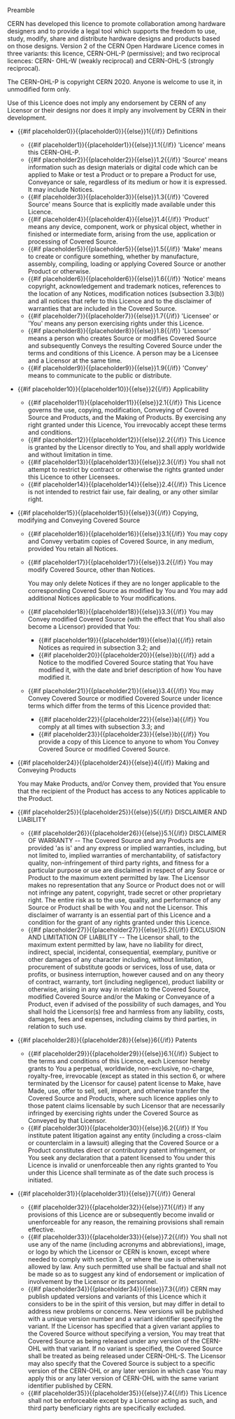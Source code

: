 Preamble

CERN has developed this licence to promote collaboration among hardware designers and to provide a legal tool which supports the freedom to use, study, modify, share and distribute hardware designs and products based on those designs. Version 2 of the CERN Open Hardware Licence comes in three variants: this licence, CERN-OHL-P (permissive); and two reciprocal licences: CERN- OHL-W (weakly reciprocal) and CERN-OHL-S (strongly reciprocal).

The CERN-OHL-P is copyright CERN 2020. Anyone is welcome to use it, in unmodified form only.

Use of this Licence does not imply any endorsement by CERN of any Licensor or their designs nor does it imply any involvement by CERN in their development.

* {{#if placeholder0}}{{placeholder0}}{{else}}1{{/if}} Definitions
  * {{#if placeholder1}}{{placeholder1}}{{else}}1.1{{/if}} 'Licence' means this CERN-OHL-P.
  * {{#if placeholder2}}{{placeholder2}}{{else}}1.2{{/if}} 'Source' means information such as design materials or digital code which can be applied to Make or test a Product or to prepare a Product for use, Conveyance or sale, regardless of its medium or how it is expressed. It may include Notices.
  * {{#if placeholder3}}{{placeholder3}}{{else}}1.3{{/if}} 'Covered Source' means Source that is explicitly made available under this Licence.
  * {{#if placeholder4}}{{placeholder4}}{{else}}1.4{{/if}} 'Product' means any device, component, work or physical object, whether in finished or intermediate form, arising from the use, application or processing of Covered Source.
  * {{#if placeholder5}}{{placeholder5}}{{else}}1.5{{/if}} 'Make' means to create or configure something, whether by manufacture, assembly, compiling, loading or applying Covered Source or another Product or otherwise.
  * {{#if placeholder6}}{{placeholder6}}{{else}}1.6{{/if}} 'Notice' means copyright, acknowledgement and trademark notices, references to the location of any Notices, modification notices (subsection 3.3(b)) and all notices that refer to this Licence and to the disclaimer of warranties that are included in the Covered Source.
  * {{#if placeholder7}}{{placeholder7}}{{else}}1.7{{/if}} 'Licensee' or 'You' means any person exercising rights under this Licence.
  * {{#if placeholder8}}{{placeholder8}}{{else}}1.8{{/if}} 'Licensor' means a person who creates Source or modifies Covered Source and subsequently Conveys the resulting Covered Source under the terms and conditions of this Licence. A person may be a Licensee and a Licensor at the same time.
  * {{#if placeholder9}}{{placeholder9}}{{else}}1.9{{/if}} 'Convey' means to communicate to the public or distribute.

* {{#if placeholder10}}{{placeholder10}}{{else}}2{{/if}} Applicability
  * {{#if placeholder11}}{{placeholder11}}{{else}}2.1{{/if}} This Licence governs the use, copying, modification, Conveying of Covered Source and Products, and the Making of Products. By exercising any right granted under this Licence, You irrevocably accept these terms and conditions.
  * {{#if placeholder12}}{{placeholder12}}{{else}}2.2{{/if}} This Licence is granted by the Licensor directly to You, and shall apply worldwide and without limitation in time.
  * {{#if placeholder13}}{{placeholder13}}{{else}}2.3{{/if}} You shall not attempt to restrict by contract or otherwise the rights granted under this Licence to other Licensees.
  * {{#if placeholder14}}{{placeholder14}}{{else}}2.4{{/if}} This Licence is not intended to restrict fair use, fair dealing, or any other similar right.

* {{#if placeholder15}}{{placeholder15}}{{else}}3{{/if}} Copying, modifying and Conveying Covered Source
  * {{#if placeholder16}}{{placeholder16}}{{else}}3.1{{/if}} You may copy and Convey verbatim copies of Covered Source, in any medium, provided You retain all Notices.
  * {{#if placeholder17}}{{placeholder17}}{{else}}3.2{{/if}} You may modify Covered Source, other than Notices.

    You may only delete Notices if they are no longer applicable to the corresponding Covered Source as modified by You and You may add additional Notices applicable to Your modifications.

  * {{#if placeholder18}}{{placeholder18}}{{else}}3.3{{/if}} You may Convey modified Covered Source (with the effect that You shall also become a Licensor) provided that You:
    * {{#if placeholder19}}{{placeholder19}}{{else}}a){{/if}} retain Notices as required in subsection 3.2; and
    * {{#if placeholder20}}{{placeholder20}}{{else}}b){{/if}} add a Notice to the modified Covered Source stating that You have modified it, with the date and brief description of how You have modified it.

  * {{#if placeholder21}}{{placeholder21}}{{else}}3.4{{/if}} You may Convey Covered Source or modified Covered Source under licence terms which differ from the terms of this Licence provided that:
    * {{#if placeholder22}}{{placeholder22}}{{else}}a){{/if}} You comply at all times with subsection 3.3; and
    * {{#if placeholder23}}{{placeholder23}}{{else}}b){{/if}} You provide a copy of this Licence to anyone to whom You Convey Covered Source or modified Covered Source.

* {{#if placeholder24}}{{placeholder24}}{{else}}4{{/if}} Making and Conveying Products

  You may Make Products, and/or Convey them, provided that You ensure that the recipient of the Product has access to any Notices applicable to the Product.

* {{#if placeholder25}}{{placeholder25}}{{else}}5{{/if}} DISCLAIMER AND LIABILITY
  * {{#if placeholder26}}{{placeholder26}}{{else}}5.1{{/if}} DISCLAIMER OF WARRANTY -- The Covered Source and any Products are provided 'as is' and any express or implied warranties, including, but not limited to, implied warranties of merchantability, of satisfactory quality, non-infringement of third party rights, and fitness for a particular purpose or use are disclaimed in respect of any Source or Product to the maximum extent permitted by law. The Licensor makes no representation that any Source or Product does not or will not infringe any patent, copyright, trade secret or other proprietary right. The entire risk as to the use, quality, and performance of any Source or Product shall be with You and not the Licensor. This disclaimer of warranty is an essential part of this Licence and a condition for the grant of any rights granted under this Licence.
  * {{#if placeholder27}}{{placeholder27}}{{else}}5.2{{/if}} EXCLUSION AND LIMITATION OF LIABILITY -- The Licensor shall, to the maximum extent permitted by law, have no liability for direct, indirect, special, incidental, consequential, exemplary, punitive or other damages of any character including, without limitation, procurement of substitute goods or services, loss of use, data or profits, or business interruption, however caused and on any theory of contract, warranty, tort (including negligence), product liability or otherwise, arising in any way in relation to the Covered Source, modified Covered Source and/or the Making or Conveyance of a Product, even if advised of the possibility of such damages, and You shall hold the Licensor(s) free and harmless from any liability, costs, damages, fees and expenses, including claims by third parties, in relation to such use.

* {{#if placeholder28}}{{placeholder28}}{{else}}6{{/if}} Patents
  * {{#if placeholder29}}{{placeholder29}}{{else}}6.1{{/if}} Subject to the terms and conditions of this Licence, each Licensor hereby grants to You a perpetual, worldwide, non-exclusive, no-charge, royalty-free, irrevocable (except as stated in this section 6, or where terminated by the Licensor for cause) patent license to Make, have Made, use, offer to sell, sell, import, and otherwise transfer the Covered Source and Products, where such licence applies only to those patent claims licensable by such Licensor that are necessarily infringed by exercising rights under the Covered Source as Conveyed by that Licensor.
  * {{#if placeholder30}}{{placeholder30}}{{else}}6.2{{/if}} If You institute patent litigation against any entity (including a cross-claim or counterclaim in a lawsuit) alleging that the Covered Source or a Product constitutes direct or contributory patent infringement, or You seek any declaration that a patent licensed to You under this Licence is invalid or unenforceable then any rights granted to You under this Licence shall terminate as of the date such process is initiated.

* {{#if placeholder31}}{{placeholder31}}{{else}}7{{/if}} General
  * {{#if placeholder32}}{{placeholder32}}{{else}}7.1{{/if}} If any provisions of this Licence are or subsequently become invalid or unenforceable for any reason, the remaining provisions shall remain effective.
  * {{#if placeholder33}}{{placeholder33}}{{else}}7.2{{/if}} You shall not use any of the name (including acronyms and abbreviations), image, or logo by which the Licensor or CERN is known, except where needed to comply with section 3, or where the use is otherwise allowed by law. Any such permitted use shall be factual and shall not be made so as to suggest any kind of endorsement or implication of involvement by the Licensor or its personnel.
  * {{#if placeholder34}}{{placeholder34}}{{else}}7.3{{/if}} CERN may publish updated versions and variants of this Licence which it considers to be in the spirit of this version, but may differ in detail to address new problems or concerns. New versions will be published with a unique version number and a variant identifier specifying the variant. If the Licensor has specified that a given variant applies to the Covered Source without specifying a version, You may treat that Covered Source as being released under any version of the CERN-OHL with that variant. If no variant is specified, the Covered Source shall be treated as being released under CERN-OHL-S. The Licensor may also specify that the Covered Source is subject to a specific version of the CERN-OHL or any later version in which case You may apply this or any later version of CERN-OHL with the same variant identifier published by CERN.
  * {{#if placeholder35}}{{placeholder35}}{{else}}7.4{{/if}} This Licence shall not be enforceable except by a Licensor acting as such, and third party beneficiary rights are specifically excluded.